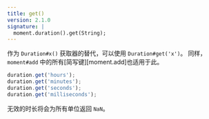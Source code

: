 ```yaml
---
title: get()
version: 2.1.0
signature: |
  moment.duration().get(String);
---
```



作为 `Duration#x()` 获取器的替代，可以使用 `Duration#get('x')`。 
同样，`moment#add` 中的所有[简写键][moment.add]也适用于此。

```javascript
duration.get('hours');
duration.get('minutes');
duration.get('seconds');
duration.get('milliseconds');
```

无效的时长将会为所有单位返回 `NaN`。

